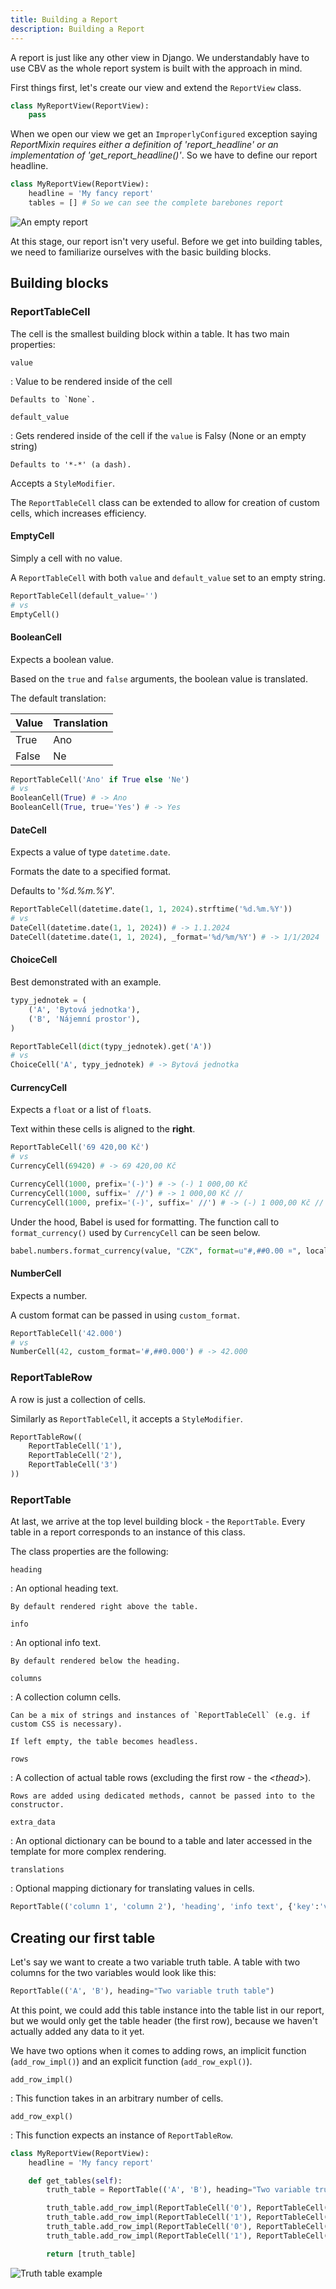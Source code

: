 ```yaml
---
title: Building a Report
description: Building a Report
---
```


A report is just like any other view in Django. We understandably have to use CBV as the whole report system is built with the approach in mind.

First things first, let's create our view and extend the `ReportView` class.

```Python title="Create view"
class MyReportView(ReportView):
    pass
```

When we open our view we get an `ImproperlyConfigured` exception saying *ReportMixin requires either a definition of 'report_headline' or an implementation of 'get_report_headline()'*. So we have to define our report headline.

```Python title="Define headline"
class MyReportView(ReportView):
    headline = 'My fancy report'
    tables = [] # So we can see the complete barebones report
```

![An empty report](empty_report.png)

At this stage, our report isn't very useful. Before we get into building tables, we need to familiarize ourselves with the basic building blocks.

## Building blocks

### ReportTableCell

The cell is the smallest building block within a table. It has two main properties:

`value`

:   Value to be rendered inside of the cell

    Defaults to `None`.

`default_value`

:   Gets rendered inside of the cell if the `value` is Falsy (None or an empty string)

    Defaults to '*-*' (a dash).

Accepts a `StyleModifier`.

The `ReportTableCell` class can be extended to allow for creation of custom cells, which increases efficiency.

#### EmptyCell

Simply a cell with no value.

A `ReportTableCell` with both `value` and `default_value` set to an empty string.

```Python
ReportTableCell(default_value='')
# vs
EmptyCell()
```

#### BooleanCell

Expects a boolean value.

Based on the `true` and `false` arguments, the boolean value is translated.

The default translation:

| Value | Translation |
| ----- | ----------- |
| True  | Ano         |
| False | Ne          |

```Python
ReportTableCell('Ano' if True else 'Ne')
# vs
BooleanCell(True) # -> Ano
BooleanCell(True, true='Yes') # -> Yes
```

#### DateCell

Expects a value of type `datetime.date`.

Formats the date to a specified format.

Defaults to '*%d.%m.%Y*'.

```Python
ReportTableCell(datetime.date(1, 1, 2024).strftime('%d.%m.%Y'))
# vs
DateCell(datetime.date(1, 1, 2024)) # -> 1.1.2024
DateCell(datetime.date(1, 1, 2024), _format='%d/%m/%Y') # -> 1/1/2024
```

#### ChoiceCell

Best demonstrated with an example.

```Python
typy_jednotek = (
    ('A', 'Bytová jednotka'),
    ('B', 'Nájemní prostor'),
)

ReportTableCell(dict(typy_jednotek).get('A'))
# vs
ChoiceCell('A', typy_jednotek) # -> Bytová jednotka
```

#### CurrencyCell

Expects a `float` or a list of `float`s.

Text within these cells is aligned to the **right**.

```Python
ReportTableCell('69 420,00 Kč')
# vs
CurrencyCell(69420) # -> 69 420,00 Kč
```

```Python title="Prefix and suffix"
CurrencyCell(1000, prefix='(-)') # -> (-) 1 000,00 Kč
CurrencyCell(1000, suffix=' //') # -> 1 000,00 Kč //
CurrencyCell(1000, prefix='(-)', suffix=' //') # -> (-) 1 000,00 Kč //
```

Under the hood, Babel is used for formatting. The function call to `format_currency()` used by `CurrencyCell` can be seen below.

```Python title="Format call to Babel"
babel.numbers.format_currency(value, "CZK", format=u"#,##0.00 ¤", locale="cs_CZ")
```

#### NumberCell

Expects a number.

A custom format can be passed in using `custom_format`.

```Python
ReportTableCell('42.000')
# vs
NumberCell(42, custom_format='#,##0.000') # -> 42.000
```

### ReportTableRow

A row is just a collection of cells.

Similarly as `ReportTableCell`, it accepts a `StyleModifier`.

```Python
ReportTableRow((
    ReportTableCell('1'),
    ReportTableCell('2'),
    ReportTableCell('3')
))
```

### ReportTable

At last, we arrive at the top level building block - the `ReportTable`. Every table in a report corresponds to an instance of this class.

The class properties are the following:

`heading`

:   An optional heading text.

    By default rendered right above the table.

`info`

:   An optional info text.

    By default rendered below the heading.

`columns`

:   A collection column cells.

    Can be a mix of strings and instances of `ReportTableCell` (e.g. if custom CSS is necessary).

    If left empty, the table becomes headless.

`rows`

:   A collection of actual table rows (excluding the first row - the *&lt;thead>*).

    Rows are added using dedicated methods, cannot be passed into to the constructor.

`extra_data`

:   An optional dictionary can be bound to a table and later accessed in the template for more complex rendering.

`translations`

:   Optional mapping dictionary for translating values in cells.

```Python
ReportTable(('column 1', 'column 2'), 'heading', 'info text', {'key':'val'})
```

## Creating our first table

Let's say we want to create a two variable truth table. A table with two columns for the two variables would look like this:

```Python title="Table instantiation"
ReportTable(('A', 'B'), heading="Two variable truth table")
```

At this point, we could add this table instance into the table list in our report, but we would only get the table header (the first row), because we haven't actually added any data to it yet.

We have two options when it comes to adding rows, an implicit function (`add_row_impl()`) and an explicit function (`add_row_expl()`).

`add_row_impl()`

:   This function takes in an arbitrary number of cells.

`add_row_expl()`

:   This function expects an instance of `ReportTableRow`.

```Python
class MyReportView(ReportView):
    headline = 'My fancy report'

    def get_tables(self):
        truth_table = ReportTable(('A', 'B'), heading="Two variable truth table")

        truth_table.add_row_impl(ReportTableCell('0'), ReportTableCell('0'))
        truth_table.add_row_impl(ReportTableCell('1'), ReportTableCell('0'))
        truth_table.add_row_impl(ReportTableCell('0'), ReportTableCell('1'))
        truth_table.add_row_impl(ReportTableCell('1'), ReportTableCell('1'))

        return [truth_table]
```
![Truth table example](truth_table.png)
